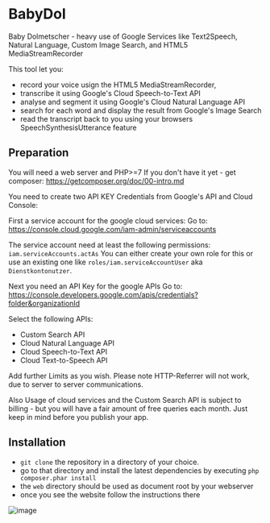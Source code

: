 # BabyDol
Baby Dolmetscher - heavy use of Google Services like Text2Speech, Natural Language, Custom Image Search, and HTML5 MediaStreamRecorder

This tool let you:
 - record your voice usign the HTML5 MediaStreamRecorder,
 - transcribe it using Google's Cloud Speech-to-Text API
 - analyse and segment it using Google's Cloud Natural Language API
 - search for each word and display the result from Google's Image Search
 - read the transcript back to you using your browsers SpeechSynthesisUtterance feature

## Preparation
You will need a web server and PHP>=7
If you don't have it yet - get composer: https://getcomposer.org/doc/00-intro.md

You need to create two API KEY Credentials from Google's API and Cloud Console:

First a service account for the google cloud services:
Go to: https://console.cloud.google.com/iam-admin/serviceaccounts

The service account need at least the following permissions:
`iam.serviceAccounts.actAs`
You can either create your own role for this or use an existing one like `roles/iam.serviceAccountUser` aka `Dienstkontonutzer`.

Next you need an API Key for the google APIs
Go to: https://console.developers.google.com/apis/credentials?folder&organizationId

Select the following APIs:
- Custom Search API
- Cloud Natural Language API
- Cloud Speech-to-Text API
- Cloud Text-to-Speech API

Add further Limits as you wish. Please note HTTP-Referrer will not work, due to server to server communications.

Also Usage of cloud services and the Custom Search API is subject to billing - but you will have a fair amount of free queries each month. Just keep in mind before you publish your app.

## Installation
- `git clone` the repository in a directory of your choice.
- go to that directory and install the latest dependencies by executing `php composer.phar install`
- the `web` directory should be used as document root by your webserver
- once you see the website follow the instructions there

![image](https://user-images.githubusercontent.com/6115324/67603241-a6e9ff00-f778-11e9-9c9c-6a39a84004f0.png)
